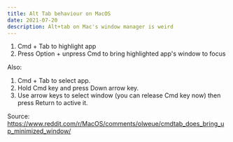 ```yaml
---
title: Alt Tab behaviour on MacOS
date: 2021-07-20
description: Alt+tab on Mac's window manager is weird
---
```


1. Cmd + Tab to highlight app
2. Press Option + unpress Cmd to bring highlighted app's window to focus


Also:

1. Cmd + Tab to select app.
2. Hold Cmd key and press Down arrow key.
3. Use arrow keys to select window (you can release Cmd key now) then press Return to active it.

Source: https://www.reddit.com/r/MacOS/comments/olweue/cmdtab_does_bring_up_minimized_window/
